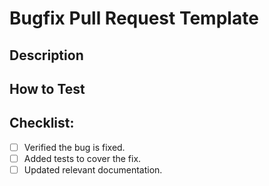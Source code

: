 # Bugfix Pull Request Template

## Description
<!-- Please describe the bug and how this fix addresses it. -->

## How to Test
<!-- Include steps to verify the fix works. -->

## Checklist:
- [ ] Verified the bug is fixed.
- [ ] Added tests to cover the fix.
- [ ] Updated relevant documentation.
